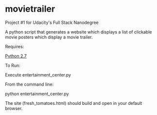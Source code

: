 # movietrailer

Project #1 for Udacity's Full Stack Nanodegree

A python script that generates a website which displays a list of clickable movie posters which display a movie trailer.

Requires:

<p><a href="https://www.python.org/download/releases/2.7.7/">Python 2.7</a></p>

To Run:

Execute entertainment_center.py

From the command line:

python entertainment_center.py

The site (fresh_tomatoes.html) should build and open in your default browser.
